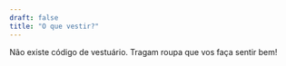 ```yaml
---
draft: false
title: "O que vestir?"
---
```


Não existe código de vestuário. Tragam roupa que vos faça sentir bem!